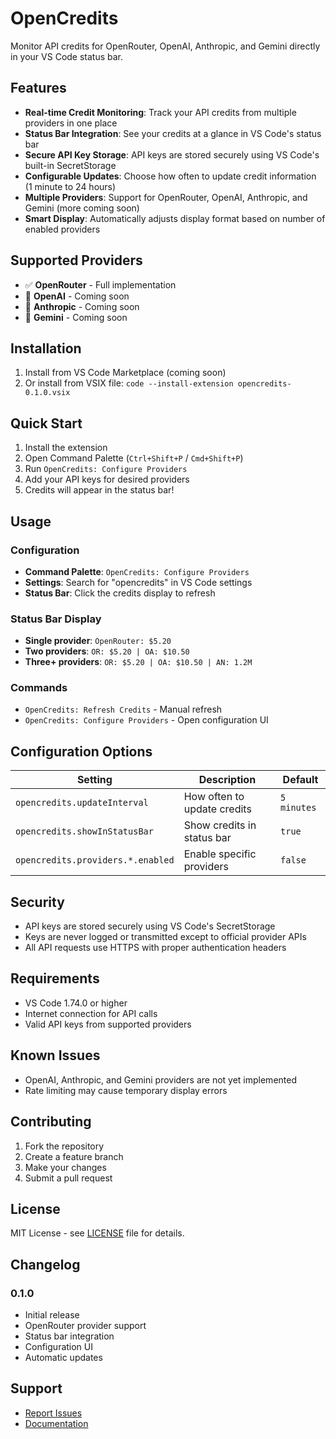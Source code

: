 # OpenCredits

Monitor API credits for OpenRouter, OpenAI, Anthropic, and Gemini directly in your VS Code status bar.

## Features

- **Real-time Credit Monitoring**: Track your API credits from multiple providers in one place
- **Status Bar Integration**: See your credits at a glance in VS Code's status bar
- **Secure API Key Storage**: API keys are stored securely using VS Code's built-in SecretStorage
- **Configurable Updates**: Choose how often to update credit information (1 minute to 24 hours)
- **Multiple Providers**: Support for OpenRouter, OpenAI, Anthropic, and Gemini (more coming soon)
- **Smart Display**: Automatically adjusts display format based on number of enabled providers

## Supported Providers

- ✅ **OpenRouter** - Full implementation
- 🚧 **OpenAI** - Coming soon
- 🚧 **Anthropic** - Coming soon  
- 🚧 **Gemini** - Coming soon

## Installation

1. Install from VS Code Marketplace (coming soon)
2. Or install from VSIX file: `code --install-extension opencredits-0.1.0.vsix`

## Quick Start

1. Install the extension
2. Open Command Palette (`Ctrl+Shift+P` / `Cmd+Shift+P`)
3. Run `OpenCredits: Configure Providers`
4. Add your API keys for desired providers
5. Credits will appear in the status bar!

## Usage

### Configuration

- **Command Palette**: `OpenCredits: Configure Providers`
- **Settings**: Search for "opencredits" in VS Code settings
- **Status Bar**: Click the credits display to refresh

### Status Bar Display

- **Single provider**: `OpenRouter: $5.20`
- **Two providers**: `OR: $5.20 | OA: $10.50`
- **Three+ providers**: `OR: $5.20 | OA: $10.50 | AN: 1.2M`

### Commands

- `OpenCredits: Refresh Credits` - Manual refresh
- `OpenCredits: Configure Providers` - Open configuration UI

## Configuration Options

| Setting | Description | Default |
|---------|-------------|---------|
| `opencredits.updateInterval` | How often to update credits | `5 minutes` |
| `opencredits.showInStatusBar` | Show credits in status bar | `true` |
| `opencredits.providers.*.enabled` | Enable specific providers | `false` |

## Security

- API keys are stored securely using VS Code's SecretStorage
- Keys are never logged or transmitted except to official provider APIs
- All API requests use HTTPS with proper authentication headers

## Requirements

- VS Code 1.74.0 or higher
- Internet connection for API calls
- Valid API keys from supported providers

## Known Issues

- OpenAI, Anthropic, and Gemini providers are not yet implemented
- Rate limiting may cause temporary display errors

## Contributing

1. Fork the repository
2. Create a feature branch
3. Make your changes
4. Submit a pull request

## License

MIT License - see [LICENSE](LICENSE) file for details.

## Changelog

### 0.1.0
- Initial release
- OpenRouter provider support
- Status bar integration
- Configuration UI
- Automatic updates

## Support

- [Report Issues](https://github.com/antiuconsulting/opencredits/issues)
- [Documentation](https://github.com/antiuconsulting/opencredits)

